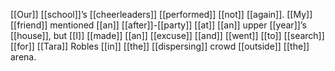 [[Our]] [[school]]’s [[cheerleaders]] [[performed]] [[not]] [[again]]. [[My]] [[friend]] mentioned [[an]] [[after]]-[[party]] [[at]] [[an]] upper [[year]]’s [[house]], but [[I]] [[made]] [[an]] [[excuse]] [[and]] [[went]] [[to]] [[search]] [[for]] [[Tara]] Robles [[in]] [[the]] [[dispersing]] crowd [[outside]] [[the]] arena.
